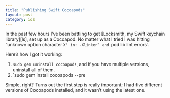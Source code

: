 ```yaml
---
title: "Publishing Swift Cocoapods"
layout: post
category: ios
---
```


In the past few hours I’ve been battling to get [Locksmith, my Swift keychain library][ls], set up as a Cocoapod. No matter what I tried I was hitting “unknown option character `X' in: -Xlinker” and `pod lib lint errors`.

Here’s how I got it working:

1. `sudo gem uninstall cocoapods`, and if you have multiple versions, uninstall all of them.
2. `sudo gem install cocoapods --pre

Simple, right? Turns out the first step is really important; I had five different versions of Cocoapods installed, and it wasn’t using the latest one.